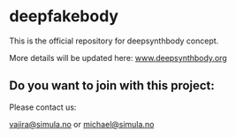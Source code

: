 # deepfakebody
This is the official repository for deepsynthbody concept.

More details will be updated here: www.deepsynthbody.org

## Do you want to join with this project:

Please contact us:

vajira@simula.no or
michael@simula.no
